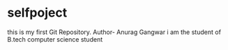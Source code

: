  # selfpoject
this is my first Git Repository.
Author- Anurag Gangwar i  am the  student of B.tech computer science  student 

